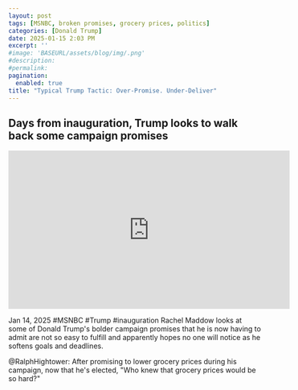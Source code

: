 ```yaml
---
layout: post
tags: [MSNBC, broken promises, grocery prices, politics]
categories: [Donald Trump]
date: 2025-01-15 2:03 PM
excerpt: ''
#image: 'BASEURL/assets/blog/img/.png'
#description:
#permalink:
pagination: 
  enabled: true
title: "Typical Trump Tactic: Over-Promise. Under-Deliver"
---
```



## Days from inauguration, Trump looks to walk back some campaign promises

<iframe width="560" height="315" src="https://www.youtube.com/embed/DeeQke84gw0?si=vqYBhFvbnjvwmYVV" title="YouTube video player" frameborder="0" allow="accelerometer; autoplay; clipboard-write; encrypted-media; gyroscope; picture-in-picture; web-share" referrerpolicy="strict-origin-when-cross-origin" allowfullscreen></iframe>

Jan 14, 2025  #MSNBC #Trump #inauguration
Rachel Maddow looks at some of Donald Trump's bolder campaign promises that he is now having to admit are not so easy to fulfill and apparently hopes no one will notice as he softens goals and deadlines.

@RalphHightower: After promising to lower grocery prices during his campaign, now that he's elected, "Who knew that grocery prices would be so hard?"
